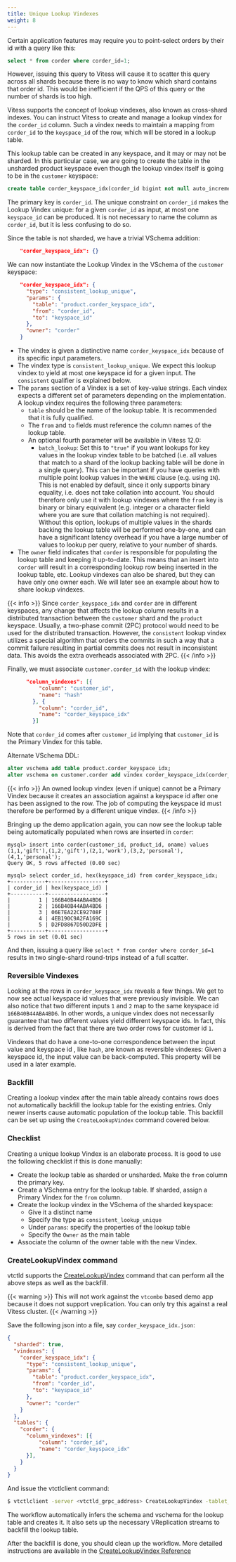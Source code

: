 ```yaml
---
title: Unique Lookup Vindexes
weight: 8
---
```


Certain application features may require you to point-select orders by their id with a query like this:

```sql
select * from corder where corder_id=1;
```

However, issuing this query to Vitess will cause it to scatter this query across all shards because there is no way to know which shard contains that order id. This would be inefficient if the QPS of this query or the number of shards is too high.

Vitess supports the concept of lookup vindexes, also known as cross-shard indexes. You can instruct Vitess to create and manage a lookup vindex for the `corder_id` column. Such a vindex needs to maintain a mapping from `corder_id` to the `keyspace_id` of the row, which will be stored in a lookup table.

This lookup table can be created in any keyspace, and it may or may not be sharded. In this particular case, we are going to create the table in the unsharded product keyspace even though the lookup vindex itself is going to be in the `customer` keyspace:

```sql
create table corder_keyspace_idx(corder_id bigint not null auto_increment, keyspace_id varbinary(10), primary key(corder_id));
```

The primary key is `corder_id`. The unique constraint on `corder_id` makes the Lookup Vindex unique: for a given `corder_id` as input, at most one `keyspace_id` can be produced. It is not necessary to name the column as `corder_id`, but it is less confusing to do so.

Since the table is not sharded, we have a trivial VSchema addition:

```json
    "corder_keyspace_idx": {}
```

We can now instantiate the Lookup Vindex in the VSchema of the `customer` keyspace:

```json
    "corder_keyspace_idx": {
      "type": "consistent_lookup_unique",
      "params": {
        "table": "product.corder_keyspace_idx",
        "from": "corder_id",
        "to": "keyspace_id"
      },
      "owner": "corder"
    }
```

* The vindex is given a distinctive name `corder_keyspace_idx` because of its specific input parameters.
* The vindex type is `consistent_lookup_unique`. We expect this lookup vindex to yield at most one keyspace id for a given input. The `consistent` qualifier is explained below.
* The `params` section of a Vindex is a set of key-value strings. Each vindex expects a different set of parameters depending on the implementation. A lookup vindex requires the following three parameters:
  * `table` should be the name of the lookup table. It is recommended that it is fully qualified.
  * The `from` and `to` fields must reference the column names of the lookup table.
  * An optional fourth parameter will be available in Vitess 12.0:
    * `batch_lookup`:  Set this to `"true"` if you want lookups for key values in the lookup vindex table to be batched (i.e. all values that match to a shard of the lookup backing table will be done in a single query). This can be important if you have queries with multiple point lookup values in the `WHERE` clause (e.g. using `IN`).  This is not enabled by default, since it only supports binary equality, i.e. does not take collation into account. You should therefore only use it with lookup vindexes where the `from` key is binary or binary equivalent (e.g. integer or a character field where you are sure that collation matching is not required). Without this option, lookups of multiple values in the shards backing the lookup table will be performed one-by-one, and can have a significant latency overhead if you have a large number of values to lookup per query, relative to your number of shards.
* The `owner` field indicates that `corder` is responsible for populating the lookup table and keeping it up-to-date. This means that an insert into `corder` will result in a corresponding lookup row being inserted in the lookup table, etc. Lookup vindexes can also be shared, but they can have only one owner each. We will later see an example about how to share lookup vindexes.

{{< info >}}
Since `corder_keyspace_idx` and `corder` are in different keyspaces, any change that affects the lookup column results in a distributed transaction between the `customer` shard and the `product` keyspace. Usually, a two-phase commit (2PC) protocol would need to be used for the distributed transaction. However, the `consistent` lookup vindex utilizes a special algorithm that orders the commits in such a way that a commit failure resulting in partial commits does not result in inconsistent data. This avoids the extra overheads associated with 2PC.
{{< /info >}}

Finally, we must associate `customer.corder_id` with the lookup vindex:

```json
      "column_vindexes": [{
          "column": "customer_id",
          "name": "hash"
        }, {
          "column": "corder_id",
          "name": "corder_keyspace_idx"
        }]
```

Note that `corder_id` comes after `customer_id` implying that `customer_id` is the Primary Vindex for this table.

Alternate VSchema DDL:

```sql
alter vschema add table product.corder_keyspace_idx;
alter vschema on customer.corder add vindex corder_keyspace_idx(corder_id) using consistent_lookup_unique with owner=`corder`, table=`product.corder_keyspace_idx`, from=`corder_id`, to=`keyspace_id`;
```

{{< info >}}
An owned lookup vindex (even if unique) cannot be a Primary Vindex because it creates an association against a keyspace id after one has been assigned to the row. The job of computing the keyspace id must therefore be performed by a different unique vindex.
{{< /info >}}

Bringing up the demo application again, you can now see the lookup table being automatically populated when rows are inserted in `corder`:

```text
mysql> insert into corder(customer_id, product_id, oname) values (1,1,'gift'),(1,2,'gift'),(2,1,'work'),(3,2,'personal'),(4,1,'personal');
Query OK, 5 rows affected (0.00 sec)

mysql> select corder_id, hex(keyspace_id) from corder_keyspace_idx;
+-----------+------------------+
| corder_id | hex(keyspace_id) |
+-----------+------------------+
|         1 | 166B40B44ABA4BD6 |
|         2 | 166B40B44ABA4BD6 |
|         3 | 06E7EA22CE92708F |
|         4 | 4EB190C9A2FA169C |
|         5 | D2FD8867D50D2DFE |
+-----------+------------------+
5 rows in set (0.01 sec)
```

And then, issuing a query like `select * from corder where corder_id=1` results in two single-shard round-trips instead of a full scatter.

### Reversible Vindexes

Looking at the rows in `corder_keyspace_idx` reveals a few things. We get to now see actual keyspace id values that were previously invisible. We can also notice that two different inputs `1` and `2` map to the same keyspace id `166B40B44ABA4BD6`. In other words, a unique vindex does not necessarily guarantee that two different values yield different keyspace ids. In fact, this is derived from the fact that there are two order rows for customer id `1`.

Vindexes that do have a one-to-one correspondence between the input value and keyspace id , like `hash`, are known as reversible vindexes: Given a keyspace id, the input value can be back-computed. This property will be used in a later example.

### Backfill

Creating a lookup vindex after the main table already contains rows does not automatically backfill the lookup table for the existing entries. Only newer inserts cause automatic population of the lookup table. This backfill can be set up using the `CreateLookupVindex` command covered below.

### Checklist

Creating a unique lookup Vindex is an elaborate process. It is good to use the following checklist if this is done manually:

* Create the lookup table as sharded or unsharded. Make the `from` column the primary key.
* Create a VSchema entry for the lookup table. If sharded, assign a Primary Vindex for the `from` column.
* Create the lookup vindex in the VSchema of the sharded keyspace:
  * Give it a distinct name
  * Specify the type as `consistent_lookup_unique`
  * Under `params`: specify the properties of the lookup table
  * Specify the `Owner` as the main table
* Associate the column of the owner table with the new Vindex.

### CreateLookupVindex command

vtctld supports the [CreateLookupVindex](../../configuration-advanced/createlookupvindex) command that can perform all the above steps as well as the backfill.

{{< warning >}}
This will not work against the `vtcombo` based demo app because it does not support vreplication. You can only try this against a real Vitess cluster.
{{< /warning >}}

Save the following json into a file, say `corder_keyspace_idx.json`:

```json
{
  "sharded": true,
  "vindexes": {
    "corder_keyspace_idx": {
      "type": "consistent_lookup_unique",
      "params": {
        "table": "product.corder_keyspace_idx",
        "from": "corder_id",
        "to": "keyspace_id"
      },
      "owner": "corder"
    }
  },
  "tables": {
    "corder": {
      "column_vindexes": [{
          "column": "corder_id",
          "name": "corder_keyspace_idx"
      }],
    }
  }
}
```

And issue the vtctlclient command:

```sh
$ vtctlclient -server <vtctld_grpc_address> CreateLookupVindex -tablet_types=REPLICA customer "$(cat corder_keyspace_idx.json)"
```

The workflow automatically infers the schema and vschema for the lookup table and creates it. It also sets up the necessary VReplication streams to backfill the lookup table.

After the backfill is done, you should clean up the workflow. More detailed instructions are available in the  [CreateLookupVindex Reference](../../configuration-advanced/createlookupvindex)
